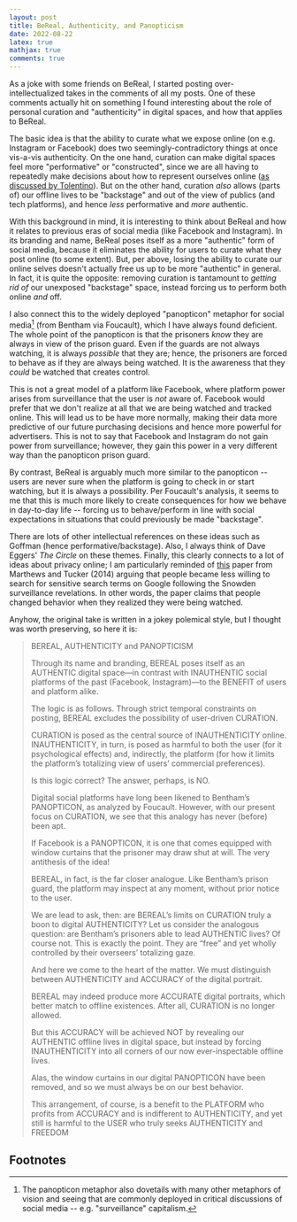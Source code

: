 ```yaml
---
layout: post 
title: BeReal, Authenticity, and Panopticism
date: 2022-08-22
latex: true 
mathjax: true
comments: true
---
```


As a joke with some friends on BeReal, I started posting over-intellectualized takes in the comments of all my posts. One of these comments actually hit on something I found interesting about the role of personal curation and "authenticity" in digital spaces, and how that applies to BeReal.  

The basic idea is that the ability to curate what we expose online (on e.g. Instagram or Facebook) does two seemingly-contradictory things at once vis-a-vis authenticity. On the one hand, curation can make digital spaces feel more "performative" or "constructed", since we are all having to repeatedly make decisions about how to represent ourselves online ([as discussed by Tolentino](https://lab.cccb.org/en/the-i-in-the-internet/)). But on the other hand, curation *also* allows (parts of) our offline lives to be "backstage" and out of the view of publics (and tech platforms), and hence *less* performative and *more* authentic. 

With this background in mind, it is interesting to think about BeReal and how it relates to previous eras of social media (like Facebook and Instagram). In its branding and name, BeReal poses itself as a more "authentic" form of social media, because it eliminates the ability for users to curate what they post online (to some extent). But, per above, losing the ability to curate our online selves doesn't actually free us up to be more "authentic" in general. In fact, it is quite the opposite: removing curation is tantamount to *getting rid of* our unexposed "backstage" space, instead forcing us to perform both online *and* off. 

I also connect this to the widely deployed "panopticon" metaphor for social media[^1] (from Bentham via Foucault), which I have always found deficient. The whole point of the panopticon is that the prisoners *know* they are always in view of the prison guard. Even if the guards are not always watching, it is always *possible* that they are; hence, the prisoners are forced to behave as if they are always being watched. It is the awareness that they *could* be watched that creates control. 

This is not a great model of a platform like Facebook, where platform power arises from surveillance that the user is *not* aware of. Facebook would prefer that we don't realize at all that we are being watched and tracked online. This will lead us to be have more normally, making their data more predictive of our future purchasing decisions and hence more powerful for advertisers. This is not to say that Facebook and Instagram do not gain power from surveillance; however, they gain this power in a very different way than the panopticon prison guard. 

By contrast, BeReal is arguably much more similar to the panopticon -- users are never sure when the platform is going to check in or start watching, but it is always a possibility. Per Foucault's analysis, it seems to me that this is much more likely to create consequences for how we behave in day-to-day life -- forcing us to behave/perform in line with social expectations in situations that could previously be made "backstage". 

There are lots of other intellectual references on these ideas such as Goffman (hence performative/backstage). Also, I always think of Dave Eggers' *The Circle* on these themes. Finally, this clearly connects to a lot of ideas about privacy online; I am particularly reminded of [this](https://papers.ssrn.com/sol3/papers.cfm?abstract_id=2412564) paper from Marthews and Tucker (2014) arguing that people became less willing to search for sensitive search terms on Google following the Snowden surveillance revelations. In other words, the paper claims that people changed behavior when they realized they were being watched. 

Anyhow, the original take is written in a jokey polemical style, but I thought was worth preserving, so here it is: 

<blockquote>

BEREAL, AUTHENTICITY and PANOPTICISM

Through its name and branding, BEREAL poses itself as an AUTHENTIC digital space—in contrast with INAUTHENTIC social platforms of the past (Facebook, Instagram)—to the BENEFIT of users and platform alike.  

The logic is as follows. Through strict temporal constraints on posting, BEREAL excludes the possibility of user-driven CURATION. 

CURATION is posed as the central source of INAUTHENTICITY online. INAUTHENTICITY, in turn, is posed as harmful to both the user (for it psychological effects) and, indirectly, the platform (for how it limits the platform’s totalizing view of users’ commercial preferences). 

Is this logic correct? The answer, perhaps, is NO. 

Digital social platforms have long been likened to Bentham’s PANOPTICON, as analyzed by Foucault. However, with our present focus on CURATION, we see that this analogy has never (before) been apt. 

If Facebook is a PANOPTICON, it is one that comes equipped with window curtains that the prisoner may draw shut at will. The very antithesis of the idea! 

BEREAL, in fact, is the far closer analogue. Like Bentham’s prison guard, the platform may inspect at any moment, without prior notice to the user. 

We are lead to ask, then: are BEREAL’s limits on CURATION truly a boon to digital AUTHENTICITY? Let us consider the analogous question: are Bentham’s prisoners able to lead AUTHENTIC lives? Of course not. This is exactly the point. They are “free” and yet wholly controlled by their overseers’ totalizing gaze. 

And here we come to the heart of the matter. We must distinguish between AUTHENTICITY and ACCURACY of the digital portrait. 

BEREAL may indeed produce more ACCURATE digital portraits, which better match to offline existences. After all, CURATION is no longer allowed. 

But this ACCURACY will be achieved NOT by revealing our AUTHENTIC offline lives in digital space, but instead by forcing INAUTHENTICITY into all corners of our now ever-inspectable offline lives. 

Alas, the window curtains in our digital PANOPTICON have been removed, and so we must always be on our best behavior. 

This arrangement, of course, is a benefit to the PLATFORM who profits from ACCURACY and is indifferent to AUTHENTICITY, and yet still is harmful to the USER who truly seeks AUTHENTICITY and FREEDOM

</blockquote>

## Footnotes 

[^1]: The panopticon metaphor also dovetails with many other metaphors of vision and seeing that are commonly deployed in critical discussions of social media -- e.g. "surveillance" capitalism.